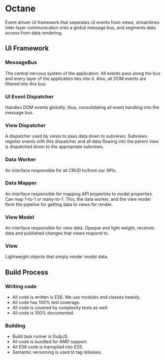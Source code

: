 # Octane
Event driven UI framework that separates UI events from views, streamlines inter-layer communication onto a global message bus, and segments data access from data rendering.

## UI Framework

### MessageBus
The central nervous system of the application. All events pass along the bus and every layer of the application ties into it. Also, all DOM events are filtered into this bus.

### UI Event Dispatcher
Handles DOM events globally, thus, consolidating all event handling into the message bus.

### View Dispatcher
A dispatcher used by views to pass data down to subviews. Subviews register events with this dispatcher and all data flowing into the parent view is dispatched down to the appropriate subviews.

### Data Worker
An interface responsible for all CRUD to/from our APIs.

### Data Mapper
An interface responsible for mapping API properties to model properties. Can map 1-to-1 or many-to-1. This, the data worker, and the view model form the pipeline for getting data to views for render.

### View Model
An interface responsible for view data. Opaque and light weight, receives data and published changes that views respond to.

### View
Lightweight objects that simply render model data.

## Build Process

### Writing code

* All code is written is ES6. We use modules and classes heavily.
* All code has 100% test coverage.
* All code is covered by complexity tests as well.
* All code is 100% documented.

### Building

* Build task runner is GulpJS.
* All code is bundled for AMD support.
* All ES6 code is transpiled into ES5.
* Semantic versioning is used to tag releases.
